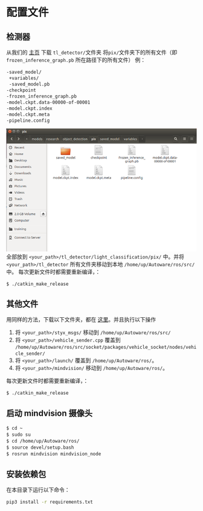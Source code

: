 # 配置文件
## 检测器
从我们的 [主页](https://github.com/udacity/PIX-Self-Driving-Engineering-Base) 下载 `tl_detector/`文件夹
将`pix/`文件夹下的所有文件（即 `frozen_inference_graph.pb` 所在路径下的所有文件）
例：
```
-saved_model/
 +variables/
 -saved_model.pb
-checkpoint
-frozen_inference_graph.pb
-model.ckpt.data-00000-of-00001
-model.ckpt.index
-model.ckpt.meta
-pipeline.config
```
![pix_model](./img/pix_model.png)
全部放到 `<your_path>/tl_detector/light_classification/pix/` 中。并将 `<your_path>/tl_detector` 所有文件夹移动到本地 `/home/up/Autoware/ros/src/`中。
每次更新文件时都需要重新编译，：
```
$ ./catkin_make_release
```
## 其他文件
用同样的方法，下载以下文件夹，都在 [这里](https://github.com/udacity/PIX-Self-Driving-Engineering-Base)。并且执行以下操作
1. 将 `<your_path>/styx_msgs/` 移动到 `/home/up/Autoware/ros/src/`
2. 将 `<your_path>/vehicle_sender.cpp` 覆盖到 `/home/up/Autoware/ros/src/socket/packages/vehicle_socket/nodes/vehicle_sender/`
3. 将 `<your_path>/launch/` 覆盖到 `/home/up/Autoware/ros/`。
4. 将 `<your_path>/mindvision/` 移动到 `/home/up/Autoware/ros/`。

每次更新文件时都需要重新编译，：
```
$ ./catkin_make_release
```
## 启动 mindvision 摄像头
```bash
$ cd ~
$ sudo su
$ cd /home/up/Autoware/ros/
$ source devel/setup.bash
$ rosrun mindvision mindvision_node
```

## 安装依赖包


在本目录下运行以下命令：
```bash
pip3 install -r requirements.txt
```
